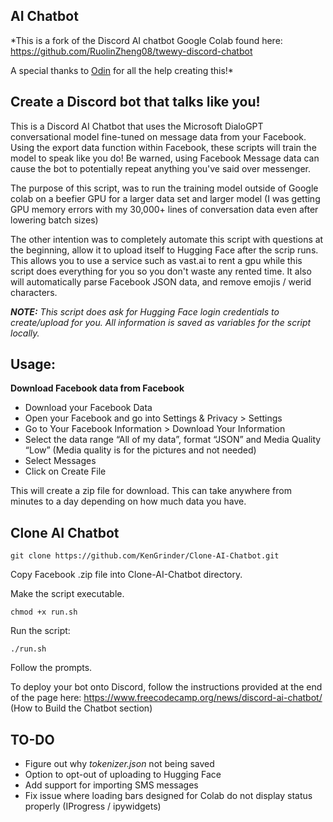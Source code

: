 

## AI Chatbot



*This is a fork of the Discord AI chatbot Google Colab found here:
https://github.com/RuolinZheng08/twewy-discord-chatbot

A special thanks to [Odin](https://github.com/odinmay) for all the help creating this!*







## Create a Discord bot that talks like you!



This is a Discord AI Chatbot that uses the Microsoft DialoGPT conversational model fine-tuned on message data from your Facebook.
Using the export data function within Facebook, these scripts will train the model to speak like you do!
Be warned, using Facebook Message data can cause the bot to potentially repeat anything you've said over messenger.


The purpose of this script, was to run the training model outside of Google colab on a beefier GPU for a larger data set and larger model (I was getting GPU memory errors with my 30,000+ lines of conversation data even after lowering batch sizes)

The other intention was to completely automate this script with questions at the beginning, allow it to upload itself to Hugging Face after the scrip runs. This allows you to use a service such as vast.ai to rent a gpu while this script does everything for you so you don't waste any rented time. It also will automatically parse Facebook JSON data, and remove emojis / werid characters.

***NOTE:** This script does ask for Hugging Face login credentials to create/upload for you. All information is saved as variables for the script locally.*




## Usage:

 **Download Facebook data from Facebook**

 - Download your Facebook Data
 - Open your Facebook and go into Settings & Privacy > Settings
 - Go to Your Facebook Information > Download Your Information
 - Select the data range “All of my data”, format “JSON” and Media
   Quality “Low” (Media quality is for the pictures and not needed)
 - Select Messages
 - Click on Create File

This will create a zip file for download. This can take anywhere from minutes to a day depending on how much data you have.


## Clone AI Chatbot

    git clone https://github.com/KenGrinder/Clone-AI-Chatbot.git

Copy Facebook .zip file into Clone-AI-Chatbot directory.

Make the script executable.

    chmod +x run.sh
    
Run the script:


    ./run.sh

Follow the prompts.


To deploy your bot onto Discord, follow the instructions provided at the end of the page here:
https://www.freecodecamp.org/news/discord-ai-chatbot/ (How to Build the Chatbot section)





## TO-DO

 - Figure out why *tokenizer.json* not being saved
 - Option to opt-out of uploading to Hugging Face
 - Add support for importing SMS messages
 - Fix issue where loading bars designed for Colab do not display status properly (IProgress / ipywidgets)

